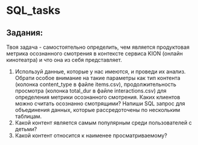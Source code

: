 # SQL_tasks

## Задания:

Твоя задача - самостоятельно определить, чем является продуктовая метрика осознанного
смотрения в контексте сервиса KION (онлайн кинотеатра) и что она из себя представляет.

1. Используй данные, которые у нас имеются, и проведи их анализ. Обрати особое
внимание на такие параметры как тип контента (колонка content_type в файле
items.csv), продолжительность просмотра (колонка total_dur в файле
interactions.csv) для определения метрики осознанного смотрения.
Каких клиентов можно считать осознанно смотрящими?
Напиши SQL запрос для объединения данных, которые рассредоточены по нескольким
таблицам.
2. Какой контент является самым популярным среди пользователей с детьми?
3. Какой контент относится к наименее просматриваемому?
